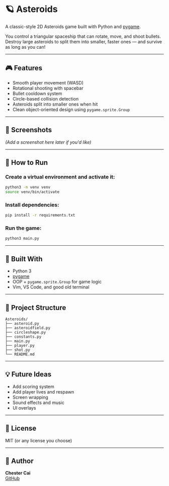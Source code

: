 # 🪐 Asteroids

A classic-style 2D Asteroids game built with Python and [pygame](https://www.pygame.org/).

You control a triangular spaceship that can rotate, move, and shoot bullets. Destroy large asteroids to split them into smaller, faster ones — and survive as long as you can!

---

## 🎮 Features

- Smooth player movement (WASD)
- Rotational shooting with spacebar
- Bullet cooldown system
- Circle-based collision detection
- Asteroids split into smaller ones when hit
- Clean object-oriented design using `pygame.sprite.Group`

---

## 📸 Screenshots

*(Add a screenshot here later if you'd like)*

---

## 🚀 How to Run

### Create a virtual environment and activate it:

```bash
python3 -m venv venv
source venv/bin/activate
```

### Install dependencies:

```bash
pip install -r requirements.txt
```

### Run the game:

```bash
python3 main.py
```

---

## 🧠 Built With

- Python 3
- [pygame](https://www.pygame.org/)
- OOP + `pygame.sprite.Group` for game logic
- Vim, VS Code, and good old terminal

---

## 📁 Project Structure

```
Asteroids/
├── asteroid.py
├── asteroidfield.py
├── circleshape.py
├── constants.py
├── main.py
├── player.py
├── shot.py
└── README.md
```

---

## 💡 Future Ideas

- Add scoring system
- Add player lives and respawn
- Screen wrapping
- Sound effects and music
- UI overlays

---

## 📜 License

MIT (or any license you choose)

---

## 🙌 Author

**Chester Cai**  
[GitHub](https://github.com/ChesterCaii)
